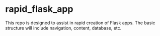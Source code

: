 # rapid_flask_app

This repo is designed to assist in rapid creation of Flask apps. The basic structure will include navigation, content, database, etc.
